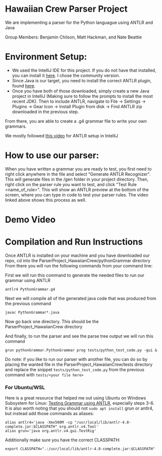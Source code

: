 # Hawaiian Crew Parser Project
We are implementing a parser for the Python languague using ANTLR and Java

Group Members: Benjamin Chilson, Matt Hackman, and Nate Beattie

# Environment Setup:
- We used the IntelliJ IDE for this project. If you do not have that installed, you can install it [here](https://www.jetbrains.com/idea/download/#section=windows). I chose the community version.
- Since Java is our target, you need to install the correct ANTLR plugin, found [here](https://github.com/antlr/antlr4/blob/master/doc/java-target.md).
- Once you have both of those downloaded, simply create a new Java project in IntelliJ (Making sure to follow the prompts to install the most recent JDK). Then to include ANTLR, navigate to File -> Settings -> Plugins -> Gear Icon -> Install Plugin from disk -> Find ANTLR zip downloaded in the previous step. 

From there, you are able to create a .g4 grammar file to write your own grammars. 

We mostly followed [this video](https://www.youtube.com/watch?v=svEZtRjVBTY) for ANTLR setup in IntelliJ
# How to use our parser: 
When you have written a grammar you are ready to test, you first need to right click anywhere in the file and select "Generate ANTLR Recognizer". This will generate files in the /gen folder in your project directory. Then, right click on the parser rule you want to test, and click "Test Rule <name_of_rule\>". This will show an ANTLR preview at the bottom of the screen, where you can type in code to test your parser rules. The video linked above shows this process as well. 
# Demo Video


# Compilation and Run Instructions
Once ANTLR is installed on your machine and you have downloaded our repo, cd into the ParserProject_HawaiianCrew/pythonGrammar directory
From there you will run the following commands from your command line:

First we will run this command to generate the needed files to run our grammar using ANTLR
```
antlr4 PythonGrammar.g4
```
Next we will compile all of the generated java code that was produced from the previous command
```
javac PythonGrammar*.java
```
Now go back one directory. This should be the ParserProject_HawaiianCrew directory

And finally, to run the parser and see the parse tree output we will run this command
```
grun pythonGrammar.PythonGrammar prog tests/python_test_code.py -gui &
```
Do note: if you like to run our parser with another file, you can do so by placing the wanted file in the ParserProject_HawaiianCrew/tests directory and replace the snippet ```tests/python_test_code.py``` from the previous command with ```tests/<your file here>```

### For Ubuntu/WSL
Here is a great resource that helped me out using Ubuntu on Windows Subsystem for Linux: [Testing Grammar using ANTLR](https://blog.knoldus.com/testing-grammar-using-antlr4-testrig-grun/), especially steps 3-6. It is also worth noting that you should not `sudo apt install` grun or antlr4, but instead add those commands as aliases:
```
alias antlr4='java -Xmx500M -cp "/usr/local/lib/antlr-4.8-complete.jar:$CLASSPATH" org.antlr.v4.Tool'
alias grun='java org.antlr.v4.gui.TestRig' 
```
 
 Additionally make sure you have the correct CLASSPATH:
 ```
 export CLASSPATH=".:/usr/local/lib/antlr-4.8-complete.jar:$CLASSPATH"
 ```
